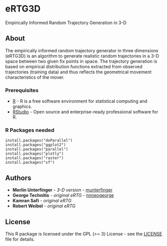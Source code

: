 # eRTG3D

Empirically Informed Random Trajectory Generation in 3-D

## About

The empirically informed random trajectory generator in three dimensions (eRTG3D)
is an algorithm to generate realistic random trajectories in a 3-D space
between two given fix points in space. The trajectory generation is based on
empirical distribution functions extracted from observed trajectories (training data)
and thus reflects the geometrical movement characteristics of the mover.

### Prerequisites

* [R](https://www.r-project.org/) - R is a free software environment for statistical computing and graphics.
* [RStudio](https://www.rstudio.com/) - Open source and enterprise-ready professional software for R.

### R Packages needed

```
install.packages("doParallel")
install.packages("ggplot2")
install.packages("parallel")
install.packages("plotly")
install.packages("raster")
install.packages("sf")
```

## Authors

* **Merlin Unterfinger** - *3-D version* - [munterfinger](https://github.com/munterfinger)
* **George Technitis** - *original eRTG* - [nnneogeorge](https://github.com/nnneogeorge)
* **Kamran Safi** - *original eRTG*
* **Robert Weibel** - *original eRTG*

## License

This R package is licensed under the GPL (>= 3) License - see the [LICENSE](LICENSE) file for details.
